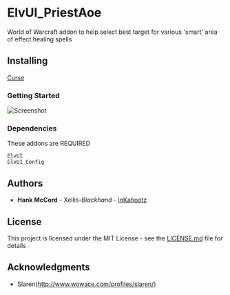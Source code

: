 # ElvUI_PriestAoe

World of Warcraft addon to help select best target for various 'smart' area of effect healing spells

## Installing

[Curse](http://mods.curse.com/addons/wow/elvui_priestaoe)

### Getting Started

![Screenshot](http://i.imgur.com/L4EoIQg.png)

### Dependencies

These addons are REQUIRED

```
ElvUI
ElvUI_Config
```


## Authors

* **Hank McCord** - Xellis-*Blackhand* - [InKahootz](https://github.com/InKahootz)

## License

This project is licensed under the MIT License - see the [LICENSE.md](LICENSE.md) file for details

## Acknowledgments

* Slaren(http://www.wowace.com/profiles/slaren/)
